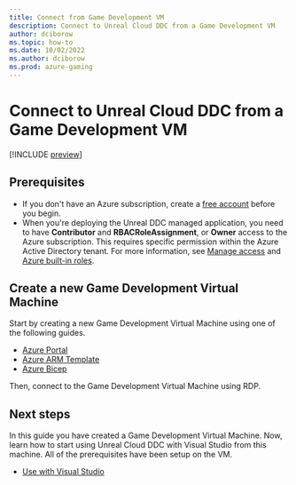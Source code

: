 ```yaml
---
title: Connect from Game Development VM
description: Connect to Unreal Cloud DDC from a Game Development VM
author: dciborow
ms.topic: how-to
ms.date: 10/02/2022
ms.author: dciborow
ms.prod: azure-gaming
---
```

# Connect to Unreal Cloud DDC from a Game Development VM

[!INCLUDE [preview](./includes/preview.md)]

## Prerequisites

* If you don't have an Azure subscription, create a [free account](https://azure.microsoft.com/free/) before you begin.
* When you're deploying the Unreal DDC managed application, you need to have **Contributor** and **RBACRoleAssignment**, or **Owner** access to the Azure subscription. This requires specific permission within the Azure Active Directory tenant. For more information, see [Manage access](../intro-to-azure/concept-manage-access.md) and [Azure built-in roles](/azure/role-based-access-control/built-in-roles).

## Create a new Game Development Virtual Machine

Start by creating a new Game Development Virtual Machine using one of the following guides.

* [Azure Portal](/gaming/azure/game-dev-virtual-machine/create-game-development-vm-for-unreal)
* [Azure ARM Template](/gaming/azure/game-dev-virtual-machine/create-game-development-vm-arm-template)
* [Azure Bicep](/gaming/azure/game-dev-virtual-machine/create-game-development-vm-bicep-template)

Then, connect to the Game Development Virtual Machine using RDP.

## Next steps

In this guide you have created a Game Development Virtual Machine.
Now, learn how to start using Unreal Cloud DDC with Visual Studio from this machine. All of the prerequisites have been setup on the VM.

* [Use with Visual Studio](integrate-with-vs.md)